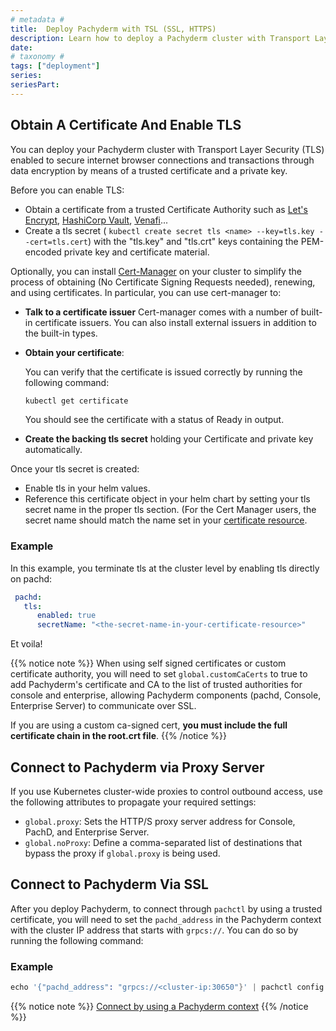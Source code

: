 ```yaml
---
# metadata # 
title:  Deploy Pachyderm with TSL (SSL, HTTPS)
description: Learn how to deploy a Pachyderm cluster with Transport Layer Security (TLS).
date: 
# taxonomy #
tags: ["deployment"]
series:
seriesPart:
--- 
```


## Obtain A Certificate And Enable TLS

You can deploy your Pachyderm cluster with Transport Layer Security (TLS)
enabled to secure internet browser connections and transactions through data encryption by means of a trusted certificate and a private key. 

Before you can enable TLS:

- Obtain a certificate from a trusted Certificate Authority such as [Let's Encrypt](https://letsencrypt.org/), [HashiCorp Vault](https://www.vaultproject.io/), [Venafi](https://www.venafi.com/)... 
- Create a tls secret ( `kubectl create secret tls <name> --key=tls.key --cert=tls.cert`) with the  "tls.key" and "tls.crt" keys containing the PEM-encoded private key and certificate material.

Optionally, you can install [Cert-Manager](https://cert-manager.io/docs/installation/) on your cluster to simplify the process of obtaining (No Certificate Signing Requests needed), renewing, and using certificates. 
In particular, you can use cert-manager to:

- **Talk to a certificate issuer**  Cert-manager comes with a number of built-in certificate issuers. You can also install external issuers in addition to the built-in types.

- **Obtain your certificate**:

    You can verify that the certificate is issued correctly by running the following command:

    ```s
    kubectl get certificate
    ```
    You should see the certificate with a status of Ready in output.

- **Create the backing tls secret** holding your Certificate and private key automatically.

Once your tls secret is created:

- Enable tls in your helm values.
- Reference this certificate object in your helm chart by setting your tls secret name in the proper tls section. (For the Cert Manager users, the secret name should match the name set in your [certificate resource](https://cert-manager.io/docs/usage/certificate/#creating-certificate-resources).

### Example 
In this example, you terminate tls at the cluster level by enabling tls directly on pachd:

```yaml
 pachd:
   tls:
      enabled: true
      secretName: "<the-secret-name-in-your-certificate-resource>"
```
Et voila!


{{% notice note %}}
When using self signed certificates or custom certificate authority, you will need to set `global.customCaCerts` to true to add Pachyderm's certificate and CA to the list of trusted authorities for console and enterprise, allowing Pachyderm components (pachd, Console, Enterprise Server) to communicate over SSL. 

If you are using a custom ca-signed cert, **you must include the full certificate chain in the root.crt file**.
{{% /notice %}}

## Connect to Pachyderm via Proxy Server

If you use Kubernetes cluster-wide proxies to control outbound access, use the following attributes to propagate your required settings:

  -  `global.proxy`: Sets the HTTP/S proxy server address for Console, PachD, and Enterprise Server. 
  -  `global.noProxy`: Define a comma-separated list of destinations that bypass the proxy if `global.proxy` is being used.



## Connect to Pachyderm Via SSL

After you deploy Pachyderm, to connect through `pachctl` by using a
trusted certificate, you will need to set the `pachd_address` in the
Pachyderm context with the cluster IP address that starts with `grpcs://`.
You can do so by running the following command:

### Example 
```s   
echo '{"pachd_address": "grpcs://<cluster-ip:30650"}' | pachctl config set context "grpcs-context" --overwrite && pachctl config set active-context "grpcs-context"   
```


{{% notice note %}}
[Connect by using a Pachyderm context](../connect-to-cluster/#connect-by-using-a-pachyderm-context)
{{% /notice %}}
